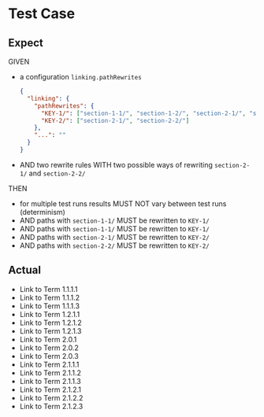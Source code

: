 # Test Case

## Expect

GIVEN

- a configuration `linking.pathRewrites`

  ~~~json
  {
    "linking": {
      "pathRewrites": {
        "KEY-1/": ["section-1-1/", "section-1-2/", "section-2-1/", "section-2-2/"],
        "KEY-2/": ["section-2-1/", "section-2-2/"]
      },
      "...": ""
    }
  }
  ~~~

- AND two rewrite rules WITH two possible ways of rewriting `section-2-1/` and `section-2-2/`

THEN

- for multiple test runs results MUST NOT vary between test runs (determinism)
- AND paths with `section-1-1/` MUST be rewritten to `KEY-1/`
- AND paths with `section-1-1/` MUST be rewritten to `KEY-1/`
- AND paths with `section-2-1/` MUST be rewritten to `KEY-2/`
- AND paths with `section-2-2/` MUST be rewritten to `KEY-2/`

## Actual

- Link to Term 1.1.1.1
- Link to Term 1.1.1.2
- Link to Term 1.1.1.3
- Link to Term 1.2.1.1
- Link to Term 1.2.1.2
- Link to Term 1.2.1.3
- Link to Term 2.0.1
- Link to Term 2.0.2
- Link to Term 2.0.3
- Link to Term 2.1.1.1
- Link to Term 2.1.1.2
- Link to Term 2.1.1.3
- Link to Term 2.1.2.1
- Link to Term 2.1.2.2
- Link to Term 2.1.2.3
